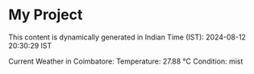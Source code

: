 # My Project

This content is dynamically generated in Indian Time (IST): 2024-08-12 20:30:29 IST


Current Weather in Coimbatore:
Temperature: 27.88 °C
Condition: mist
